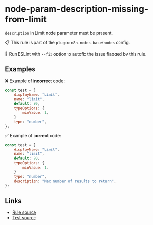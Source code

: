 [//]: # "File generated from a template. Do not edit this file directly."

# node-param-description-missing-from-limit

`description` in Limit node parameter must be present.

📋 This rule is part of the `plugin:n8n-nodes-base/nodes` config.

🔧 Run ESLint with `--fix` option to autofix the issue flagged by this rule.

## Examples

❌ Example of **incorrect** code:

```js
const test = {
	displayName: "Limit",
	name: "limit",
	default: 50,
	typeOptions: {
		minValue: 1,
	},
	type: "number",
};
```

✅ Example of **correct** code:

```js
const test = {
	displayName: "Limit",
	name: "limit",
	default: 50,
	typeOptions: {
		minValue: 1,
	},
	type: "number",
	description: "Max number of results to return",
};
```

## Links

- [Rule source](../../lib/rules/node-param-description-missing-from-limit.ts)
- [Test source](../../tests/node-param-description-missing-from-limit.test.ts)

